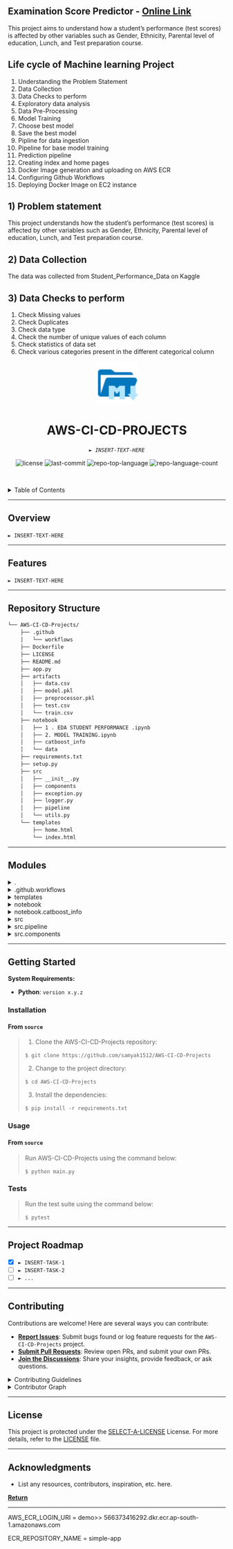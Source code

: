 ## Examination Score Predictor - [Online Link](http://13.233.152.180:8080/predictdata) 
This project aims to understand how a student’s performance (test scores) is affected by other variables such as Gender, Ethnicity, Parental level of education, Lunch, and Test preparation course.

## Life cycle of Machine learning Project
1. Understanding the Problem Statement
2. Data Collection
3. Data Checks to perform
4. Exploratory data analysis
5. Data Pre-Processing
6. Model Training
7. Choose best model
8. Save the best model
9. Pipline for data ingestion
10. Pipeline for base model training
11. Prediction pipeline
12. Creating index and home pages
13. Docker Image generation and uploading on AWS ECR
14. Configuring Github Workflows
15. Deploying Docker Image on EC2 instance

## 1) Problem statement
This project understands how the student’s performance (test scores) is affected by other variables such as Gender, Ethnicity, Parental level of education, Lunch, and Test preparation course.
## 2) Data Collection
The data was collected from Student_Performance_Data on Kaggle
## 3) Data Checks to perform
1. Check Missing values
2. Check Duplicates
3. Check data type
4. Check the number of unique values of each column
5. Check statistics of data set
6. Check various categories present in the different categorical column

<p align="center">
  <img src="https://raw.githubusercontent.com/PKief/vscode-material-icon-theme/ec559a9f6bfd399b82bb44393651661b08aaf7ba/icons/folder-markdown-open.svg" width="100" alt="project-logo">
</p>
<p align="center">
    <h1 align="center">AWS-CI-CD-PROJECTS</h1>
</p>
<p align="center">
    <em><code>► INSERT-TEXT-HERE</code></em>
</p>
<p align="center">
	<img src="https://img.shields.io/github/license/samyak1512/AWS-CI-CD-Projects?style=default&logo=opensourceinitiative&logoColor=white&color=0080ff" alt="license">
	<img src="https://img.shields.io/github/last-commit/samyak1512/AWS-CI-CD-Projects?style=default&logo=git&logoColor=white&color=0080ff" alt="last-commit">
	<img src="https://img.shields.io/github/languages/top/samyak1512/AWS-CI-CD-Projects?style=default&color=0080ff" alt="repo-top-language">
	<img src="https://img.shields.io/github/languages/count/samyak1512/AWS-CI-CD-Projects?style=default&color=0080ff" alt="repo-language-count">
<p>
<p align="center">
	<!-- default option, no dependency badges. -->
</p>

<br><!-- TABLE OF CONTENTS -->
<details>
  <summary>Table of Contents</summary><br>

- [ Overview](#-overview)
- [ Features](#-features)
- [ Repository Structure](#-repository-structure)
- [ Modules](#-modules)
- [ Getting Started](#-getting-started)
  - [ Installation](#-installation)
  - [ Usage](#-usage)
  - [ Tests](#-tests)
- [ Project Roadmap](#-project-roadmap)
- [ Contributing](#-contributing)
- [ License](#-license)
- [ Acknowledgments](#-acknowledgments)
</details>
<hr>

##  Overview

<code>► INSERT-TEXT-HERE</code>

---

##  Features

<code>► INSERT-TEXT-HERE</code>

---

##  Repository Structure

```sh
└── AWS-CI-CD-Projects/
    ├── .github
    │   └── workflows
    ├── Dockerfile
    ├── LICENSE
    ├── README.md
    ├── app.py
    ├── artifacts
    │   ├── data.csv
    │   ├── model.pkl
    │   ├── preprocessor.pkl
    │   ├── test.csv
    │   └── train.csv
    ├── notebook
    │   ├── 1 . EDA STUDENT PERFORMANCE .ipynb
    │   ├── 2. MODEL TRAINING.ipynb
    │   ├── catboost_info
    │   └── data
    ├── requirements.txt
    ├── setup.py
    ├── src
    │   ├── __init__.py
    │   ├── components
    │   ├── exception.py
    │   ├── logger.py
    │   ├── pipeline
    │   └── utils.py
    └── templates
        ├── home.html
        └── index.html
```

---

##  Modules

<details closed><summary>.</summary>

| File                                                                                              | Summary                         |
| ---                                                                                               | ---                             |
| [requirements.txt](https://github.com/samyak1512/AWS-CI-CD-Projects/blob/master/requirements.txt) | <code>► INSERT-TEXT-HERE</code> |
| [Dockerfile](https://github.com/samyak1512/AWS-CI-CD-Projects/blob/master/Dockerfile)             | <code>► INSERT-TEXT-HERE</code> |
| [setup.py](https://github.com/samyak1512/AWS-CI-CD-Projects/blob/master/setup.py)                 | <code>► INSERT-TEXT-HERE</code> |
| [app.py](https://github.com/samyak1512/AWS-CI-CD-Projects/blob/master/app.py)                     | <code>► INSERT-TEXT-HERE</code> |

</details>

<details closed><summary>.github.workflows</summary>

| File                                                                                                                    | Summary                         |
| ---                                                                                                                     | ---                             |
| [docker-publish.yml](https://github.com/samyak1512/AWS-CI-CD-Projects/blob/master/.github/workflows/docker-publish.yml) | <code>► INSERT-TEXT-HERE</code> |
| [docker_hub.yml](https://github.com/samyak1512/AWS-CI-CD-Projects/blob/master/.github/workflows/docker_hub.yml)         | <code>► INSERT-TEXT-HERE</code> |
| [main.yaml](https://github.com/samyak1512/AWS-CI-CD-Projects/blob/master/.github/workflows/main.yaml)                   | <code>► INSERT-TEXT-HERE</code> |
| [docker-image.yml](https://github.com/samyak1512/AWS-CI-CD-Projects/blob/master/.github/workflows/docker-image.yml)     | <code>► INSERT-TEXT-HERE</code> |

</details>

<details closed><summary>templates</summary>

| File                                                                                            | Summary                         |
| ---                                                                                             | ---                             |
| [index.html](https://github.com/samyak1512/AWS-CI-CD-Projects/blob/master/templates/index.html) | <code>► INSERT-TEXT-HERE</code> |
| [home.html](https://github.com/samyak1512/AWS-CI-CD-Projects/blob/master/templates/home.html)   | <code>► INSERT-TEXT-HERE</code> |

</details>

<details closed><summary>notebook</summary>

| File                                                                                                                                           | Summary                         |
| ---                                                                                                                                            | ---                             |
| [1 . EDA STUDENT PERFORMANCE .ipynb](https://github.com/samyak1512/AWS-CI-CD-Projects/blob/master/notebook/1 . EDA STUDENT PERFORMANCE .ipynb) | <code>► INSERT-TEXT-HERE</code> |
| [2. MODEL TRAINING.ipynb](https://github.com/samyak1512/AWS-CI-CD-Projects/blob/master/notebook/2. MODEL TRAINING.ipynb)                       | <code>► INSERT-TEXT-HERE</code> |

</details>

<details closed><summary>notebook.catboost_info</summary>

| File                                                                                                                                 | Summary                         |
| ---                                                                                                                                  | ---                             |
| [catboost_training.json](https://github.com/samyak1512/AWS-CI-CD-Projects/blob/master/notebook/catboost_info/catboost_training.json) | <code>► INSERT-TEXT-HERE</code> |

</details>

<details closed><summary>src</summary>

| File                                                                                          | Summary                         |
| ---                                                                                           | ---                             |
| [exception.py](https://github.com/samyak1512/AWS-CI-CD-Projects/blob/master/src/exception.py) | <code>► INSERT-TEXT-HERE</code> |
| [logger.py](https://github.com/samyak1512/AWS-CI-CD-Projects/blob/master/src/logger.py)       | <code>► INSERT-TEXT-HERE</code> |
| [utils.py](https://github.com/samyak1512/AWS-CI-CD-Projects/blob/master/src/utils.py)         | <code>► INSERT-TEXT-HERE</code> |

</details>

<details closed><summary>src.pipeline</summary>

| File                                                                                                                 | Summary                         |
| ---                                                                                                                  | ---                             |
| [predict_pipeline.py](https://github.com/samyak1512/AWS-CI-CD-Projects/blob/master/src/pipeline/predict_pipeline.py) | <code>► INSERT-TEXT-HERE</code> |

</details>

<details closed><summary>src.components</summary>

| File                                                                                                                         | Summary                         |
| ---                                                                                                                          | ---                             |
| [data_ingestion.py](https://github.com/samyak1512/AWS-CI-CD-Projects/blob/master/src/components/data_ingestion.py)           | <code>► INSERT-TEXT-HERE</code> |
| [model_trainer.py](https://github.com/samyak1512/AWS-CI-CD-Projects/blob/master/src/components/model_trainer.py)             | <code>► INSERT-TEXT-HERE</code> |
| [data_transformation.py](https://github.com/samyak1512/AWS-CI-CD-Projects/blob/master/src/components/data_transformation.py) | <code>► INSERT-TEXT-HERE</code> |

</details>

---

##  Getting Started

**System Requirements:**

* **Python**: `version x.y.z`

###  Installation

<h4>From <code>source</code></h4>

> 1. Clone the AWS-CI-CD-Projects repository:
>
> ```console
> $ git clone https://github.com/samyak1512/AWS-CI-CD-Projects
> ```
>
> 2. Change to the project directory:
> ```console
> $ cd AWS-CI-CD-Projects
> ```
>
> 3. Install the dependencies:
> ```console
> $ pip install -r requirements.txt
> ```

###  Usage

<h4>From <code>source</code></h4>

> Run AWS-CI-CD-Projects using the command below:
> ```console
> $ python main.py
> ```

###  Tests

> Run the test suite using the command below:
> ```console
> $ pytest
> ```

---

##  Project Roadmap

- [X] `► INSERT-TASK-1`
- [ ] `► INSERT-TASK-2`
- [ ] `► ...`

---

##  Contributing

Contributions are welcome! Here are several ways you can contribute:

- **[Report Issues](https://github.com/samyak1512/AWS-CI-CD-Projects/issues)**: Submit bugs found or log feature requests for the `AWS-CI-CD-Projects` project.
- **[Submit Pull Requests](https://github.com/samyak1512/AWS-CI-CD-Projects/blob/main/CONTRIBUTING.md)**: Review open PRs, and submit your own PRs.
- **[Join the Discussions](https://github.com/samyak1512/AWS-CI-CD-Projects/discussions)**: Share your insights, provide feedback, or ask questions.

<details closed>
<summary>Contributing Guidelines</summary>

1. **Fork the Repository**: Start by forking the project repository to your github account.
2. **Clone Locally**: Clone the forked repository to your local machine using a git client.
   ```sh
   git clone https://github.com/samyak1512/AWS-CI-CD-Projects
   ```
3. **Create a New Branch**: Always work on a new branch, giving it a descriptive name.
   ```sh
   git checkout -b new-feature-x
   ```
4. **Make Your Changes**: Develop and test your changes locally.
5. **Commit Your Changes**: Commit with a clear message describing your updates.
   ```sh
   git commit -m 'Implemented new feature x.'
   ```
6. **Push to github**: Push the changes to your forked repository.
   ```sh
   git push origin new-feature-x
   ```
7. **Submit a Pull Request**: Create a PR against the original project repository. Clearly describe the changes and their motivations.
8. **Review**: Once your PR is reviewed and approved, it will be merged into the main branch. Congratulations on your contribution!
</details>

<details closed>
<summary>Contributor Graph</summary>
<br>
<p align="center">
   <a href="https://github.com{/samyak1512/AWS-CI-CD-Projects/}graphs/contributors">
      <img src="https://contrib.rocks/image?repo=samyak1512/AWS-CI-CD-Projects">
   </a>
</p>
</details>

---

##  License

This project is protected under the [SELECT-A-LICENSE](https://choosealicense.com/licenses) License. For more details, refer to the [LICENSE](https://choosealicense.com/licenses/) file.

---

##  Acknowledgments

- List any resources, contributors, inspiration, etc. here.

[**Return**](#-overview)

---

AWS_ECR_LOGIN_URI = demo>>  566373416292.dkr.ecr.ap-south-1.amazonaws.com

ECR_REPOSITORY_NAME = simple-app
